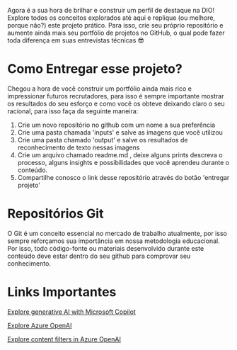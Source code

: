 Agora é a sua hora de brilhar e construir um perfil de destaque na DIO! Explore todos os conceitos explorados até aqui e replique (ou melhore, porque não?) este projeto prático. Para isso, crie seu próprio repositório e aumente ainda mais seu portfólio de projetos no GitHub, o qual pode fazer toda diferença em suas entrevistas técnicas 😎

 

# Como Entregar esse projeto?

Chegou a hora de você construir um portfólio ainda mais rico e impressionar futuros recrutadores, para isso é sempre importante mostrar os resultados do seu esforço e como você os obteve deixando claro o seu racional, para isso faça da seguinte maneira:

1. Crie um novo repositório no github com um nome a sua preferência
2. Crie uma pasta chamada 'inputs' e salve as imagens que você utilizou
3. Crie uma pasta chamado 'output' e salve os resultados de reconhecimento de texto nessas imagens
4. Crie um arquivo chamado readme.md , deixe alguns prints descreva o processo, alguns insights e possibilidades que você aprendeu durante o conteúdo.
5. Compartilhe conosco o link desse repositório através do botão 'entregar projeto'


# Repositórios Git

O Git é um conceito essencial no mercado de trabalho atualmente, por isso sempre reforçamos sua importância em nossa metodologia educacional. Por isso, todo código-fonte ou materiais desenvolvido durante este conteúdo deve estar dentro do seu github para comprovar seu conhecimento.

 

# Links Importantes
[Explore generative AI with Microsoft Copilot]([https://base10.vc/post/generative-ai-mission-critical/](https://microsoftlearning.github.io/mslearn-ai-fundamentals/Instructions/Labs/12-generative-ai.html))

[Explore Azure OpenAI]([https://base10.vc/post/generative-ai-mission-critical/](https://microsoftlearning.github.io/mslearn-ai-fundamentals/Instructions/Labs/13-azure-openai.html))

[Explore content filters in Azure OpenAI]([https://base10.vc/post/generative-ai-mission-critical/](https://microsoftlearning.github.io/mslearn-ai-fundamentals/Instructions/Labs/14-azure-openai-content-filters.html))
